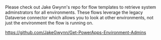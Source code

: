 Please check out Jake Gwynn's repo for flow templates to retrieve system adminstrators for all environments. These flows leverage the legacy Dataverse connector which allows you to look at other environments, not just the environment the flow is running on.

https://github.com/JakeGwynn/Get-PowerApps-Environment-Admins